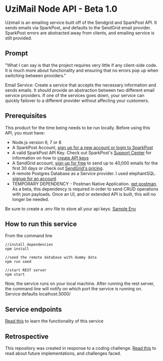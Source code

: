 # UziMail Node API - Beta 1.0

Uzimail is an emailing service built off of the Sendgrid and SparkPost API. It
sends emails via SparkPost, and defaults to the SendGrid email provider.
SparkPost errors are abstracted away from clients, and emailing service is still
provided.

## Prompt

"What I can say is that the project requires very little if any client-side
code. It is much more about functionality and ensuring that no errors pop up
when switching between providers."

Email Service: Create a service that accepts the necessary information and sends
emails. It should provide an abstraction between two different email service
providers. If one of the services goes down, your service can quickly failover
to a different provider without affecting your customers.

## Prerequisites

This product for the time being needs to be run locally. Before using this API,
you must have:

* Node.js version 6, 7 or 8
* A SparkPost Account,
  [sign up for a new account or login to SparkPost](https://app.sparkpost.com/)
* A valid SparkPost API Key. Check out SparkPost's
  [Support Center](https://support.sparkpost.com/) for information on how to
  [create API keys](https://support.sparkpost.com/customer/portal/articles/1933377-create-api-keys)
* A SendGrid account,
  [sign up for free](https://sendgrid.com/free?source=sendgrid-nodejs) to send
  up to 40,000 emails for the first 30 days or check out
  [SendGrid's pricing](https://sendgrid.com/pricing?source=sendgrid-nodejs).
* A remote Postgres Database as a Service provider. I used elephantSQL.
  [signup for an account](https://customer.elephantsql.com/login)
* TEMPORARY DEPENDENCY - Postman Native Application.
  [get postman](https://www.getpostman.com/). As a beta, this dependency is
  required in order to send CRUD operations with json payloads. Once an UI, and
  or extended API is built, this will no longer be needed.

Be sure to create a .env file to store all your api keys.
[Sample Env](.env_sample)

## How to run this service

From the command line

```cli
//install dependencies
npm install

//seed the remote database with dummy data
npm run seed

//start REST server
npm start
```

Now, the service runs on your local machine. After running the rest server, the
command line will notify on which port the service is running on. Service
defaults localhost:3000/

## Service endpoints

[Read this](/server/SERVICE_ENDPOINTS.md) to learn the functionality of this
service

## Retrospective

This repository was created in response to a coding challenge.
[Read this](RETROSPECTIVE.md) to read about future implementations, and
challenges faced.

